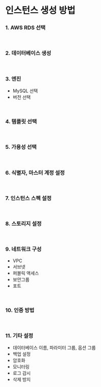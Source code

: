 인스턴스 생성 방법
===

### 1. AWS RDS 선택

<br>

### 2. 데이터베이스 생성

<br>

### 3. 엔진
* MySQL 선택
* 버전 선택

<br>

### 4. 템플릿 선택

<br>

### 5. 가용성 선택

<br>

### 6. 식별자, 마스터 계정 설정

<br>

### 7. 인스턴스 스펙 설정

<br>

### 8. 스토리지 설정

<br>

### 9. 네트워크 구성
* VPC
* 서브넷
* 퍼블릭 액세스
* 보안그룹
* 포트

<br>

### 10. 인증 방법

<br>

### 11. 기타 설정
* 데이터베이스 이름, 파라미터 그룹, 옵션 그룹
* 백업 설정
* 암호화
* 모니터링
* 로그 감시
* 삭제 방지

<br>

